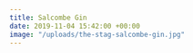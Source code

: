 ```yaml
---
title: Salcombe Gin
date: 2019-11-04 15:42:00 +00:00
image: "/uploads/the-stag-salcombe-gin.jpg"
---
```

